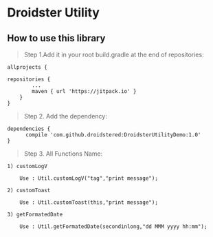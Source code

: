 # Droidster Utility

## How to use this library

>Step 1.Add it in your root build.gradle at the end of repositories:


	allprojects {

	repositories {
			...
			maven { url 'https://jitpack.io' }
		}
	}
  
>Step 2. Add the dependency:
  
  	dependencies {
	      compile 'com.github.droidstered:DroidsterUtilityDemo:1.0'
	}
	
>Step 3. All Functions Name:

	1) customLogV
	
		Use : Util.customLogV("tag","print message");
		
	2) customToast
	
		Use : Util.customToast(this,"print message");
	
	3) getFormatedDate
	
		Use : Util.getFormatedDate(secondinlong,"dd MMM yyyy hh:mm");




